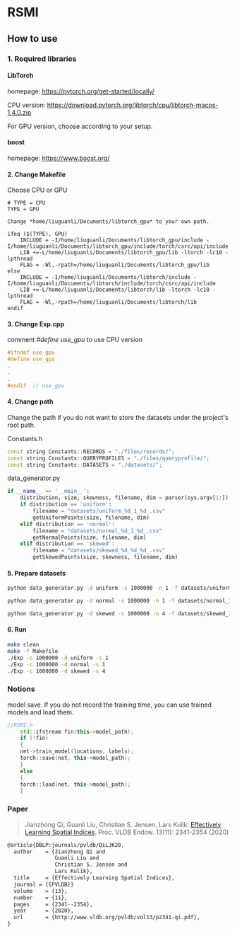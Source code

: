 # RSMI




##  How to use

### 1. Required libraries

#### LibTorch
homepage: https://pytorch.org/get-started/locally/

CPU version: https://download.pytorch.org/libtorch/cpu/libtorch-macos-1.4.0.zip

For GPU version, choose according to your setup.

#### boost

homepage: https://www.boost.org/

#### 2. Change Makefile

Choose CPU or GPU

```
# TYPE = CPU
TYPE = GPU

Change *home/liuguanli/Documents/libtorch_gpu* to your own path.

ifeq ($(TYPE), GPU)
	INCLUDE = -I/home/liuguanli/Documents/libtorch_gpu/include -I/home/liuguanli/Documents/libtorch_gpu/include/torch/csrc/api/include
	LIB +=-L/home/liuguanli/Documents/libtorch_gpu/lib -ltorch -lc10 -lpthread
	FLAG = -Wl,-rpath=/home/liuguanli/Documents/libtorch_gpu/lib
else
	INCLUDE = -I/home/liuguanli/Documents/libtorch/include -I/home/liuguanli/Documents/libtorch/include/torch/csrc/api/include
	LIB +=-L/home/liuguanli/Documents/libtorch/lib -ltorch -lc10 -lpthread
	FLAG = -Wl,-rpath=/home/liuguanli/Documents/libtorch/lib
endif
```
#### 3. Change Exp.cpp

comment *#define use_gpu* to use CPU version

```C++
#ifndef use_gpu
#define use_gpu
.
.
.
#endif  // use_gpu
```

#### 4. Change path

Change the path if you do not want to store the datasets under the project's root path.

Constants.h
```C++
const string Constants::RECORDS = "./files/records/";
const string Constants::QUERYPROFILES = "./files/queryprofile/";
const string Constants::DATASETS = "./datasets/";
```

data_generator.py
```python
if __name__ == '__main__':
    distribution, size, skewness, filename, dim = parser(sys.argv[1:])
    if distribution == 'uniform':
        filename = "datasets/uniform_%d_1_%d_.csv"
        getUniformPoints(size, filename, dim)
    elif distribution == 'normal':
        filename = "datasets/normal_%d_1_%d_.csv"
        getNormalPoints(size, filename, dim)
    elif distribution == 'skewed':
        filename = "datasets/skewed_%d_%d_%d_.csv"
        getSkewedPoints(size, skewness, filename, dim)
```


#### 5. Prepare datasets

```bash
python data_generator.py -d uniform -s 1000000 -n 1 -f datasets/uniform_1000000_1_2_.csv -m 2
```

```bash
python data_generator.py -d normal -s 1000000 -n 1 -f datasets/normal_1000000_1_2_.csv -m 2
```

```bash
python data_generator.py -d skewed -s 1000000 -n 4 -f datasets/skewed_1000000_4_2_.csv -m 2
```

#### 6. Run

```bash
make clean
make -f Makefile
./Exp -c 1000000 -d uniform -s 1
./Exp -c 1000000 -d normal -s 1
./Exp -c 1000000 -d skewed -s 4
```

### Notions

model save. If you do not record the training time, you can use trained models and load them. 


```C++
//RSMI.h
    std::ifstream fin(this->model_path);
    if (!fin)
    {
	net->train_model(locations, labels);
	torch::save(net, this->model_path);
    }
    else
    {
	torch::load(net, this->model_path);
    }
```

### Paper

> Jianzhong Qi, Guanli Liu, Christian S. Jensen, Lars Kulik: [Effectively Learning Spatial Indices](http://www.vldb.org/pvldb/vol13/p2341-qi.pdf). Proc. VLDB Endow. 13(11): 2341-2354 (2020)

```tex
@article{DBLP:journals/pvldb/QiLJK20,
  author    = {Jianzhong Qi and
               Guanli Liu and
               Christian S. Jensen and
               Lars Kulik},
  title     = {Effectively Learning Spatial Indices},
  journal = {{PVLDB}}
  volume    = {13},
  number    = {11},
  pages     = {2341--2354},
  year      = {2020},
  url       = {http://www.vldb.org/pvldb/vol13/p2341-qi.pdf},
}
```

